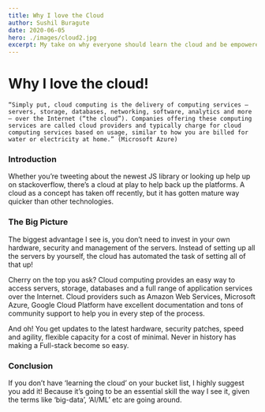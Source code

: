 ```yaml
---
title: Why I love the Cloud
author: Sushil Buragute
date: 2020-06-05
hero: ./images/cloud2.jpg
excerpt: My take on why everyone should learn the cloud and be empowered by it!
---
```


# Why I love the cloud!

`“Simply put, cloud computing is the delivery of computing services — servers, storage, databases, networking, software, analytics and more — over the Internet (“the cloud”). Companies offering these computing services are called cloud providers and typically charge for cloud computing services based on usage, similar to how you are billed for water or electricity at home.” (Microsoft Azure)`

### Introduction

Whether you’re tweeting about the newest JS library or looking up help up on stackoverflow, there’s a cloud at play to help back up the platforms. A cloud as a concept has taken off recently, but it has gotten mature way quicker than other technologies.

### The Big Picture

The biggest advantage I see is, you don’t need to invest in your own hardware, security and management of the servers. Instead of setting up all the servers by yourself, the cloud has automated the task of setting all of that up!

Cherry on the top you ask? Cloud computing provides an easy way to access servers, storage, databases and a full range of application services over the Internet. Cloud providers such as Amazon Web Services, Microsoft Azure, Google Cloud Platform have excellent documentation and tons of community support to help you in every step of the process.

And oh! You get updates to the latest hardware, security patches, speed and agility, flexible capacity for a cost of minimal. Never in history has making a Full-stack become so easy.

### Conclusion

If you don’t have ‘learning the cloud’ on your bucket list, I highly suggest you add it! Because it’s going to be an essential skill the way I see it, given the terms like ‘big-data’, ‘AI/ML’ etc are going around.
